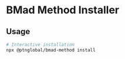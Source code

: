 # BMad Method Installer

## Usage

```bash
# Interactive installation
npx @ptnglobal/bmad-method install
```
